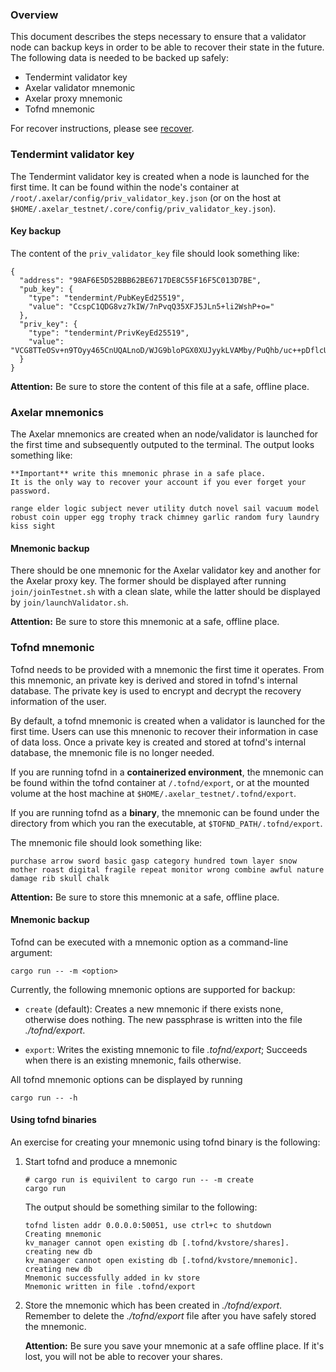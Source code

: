 ### Overview

This document describes the steps necessary to ensure that a validator node can backup keys in order to be able to recover their state in the future. The following data is needed to be backed up safely:

* Tendermint validator key
* Axelar validator mnemonic
* Axelar proxy mnemonic
* Tofnd mnemonic

For recover instructions, please see [recover](./validator_recover.md).

### Tendermint validator key

The Tendermint validator key is created when a node is launched for the first time.
It can be found within the node's container at `/root/.axelar/config/priv_validator_key.json` (or on the host at `$HOME/.axelar_testnet/.core/config/priv_validator_key.json`).

#### Key backup 

The content of the `priv_validator_key` file should look something like:

```
{
  "address": "98AF6E5D52BBB62BE6717DE8C55F16F5C013D7BE",
  "pub_key": {
    "type": "tendermint/PubKeyEd25519",
    "value": "CcspC1QDG8vz7kIW/7nPvqQ35XFJ5JLn5+li2WshP+o="
  },
  "priv_key": {
    "type": "tendermint/PrivKeyEd25519",
    "value": "VCG8TTeOSv+n9TOyy465CnUQALnoD/WJG9bloPGX0XUJyykLVAMby/PuQhb/uc++pDflcUnkkufn6WLZayE/6g=="
  }
}
```

**Attention:** Be sure to store the content of this file at a safe, offline place.

### Axelar mnemonics

The Axelar mnemonics are created when an node/validator is launched for the first time and subsequently outputed to the terminal.
The output looks something like:

```
**Important** write this mnemonic phrase in a safe place.
It is the only way to recover your account if you ever forget your password.

range elder logic subject never utility dutch novel sail vacuum model robust coin upper egg trophy track chimney garlic random fury laundry kiss sight
```

#### Mnemonic backup 

There should be one mnemonic for the Axelar validator key and another for the Axelar proxy key. 
The former should be displayed after running `join/joinTestnet.sh` with a clean slate, while the latter should be displayed by `join/launchValidator.sh`.

**Attention:** Be sure to store this mnemonic at a safe, offline place.

### Tofnd mnemonic

Tofnd needs to be provided with a mnemonic the first time it operates. From this mnemonic, an private key is derived and stored in tofnd's internal database. The private key is used to encrypt and decrypt the recovery information of the user. 

By default, a tofnd mnemonic is created when a validator is launched for the first time. Users can use this mnenonic to recover their information in case of data loss. Once a private key is created and stored at tofnd's internal database, the mnemonic file is no longer needed.

If you are running tofnd in a **containerized environment**, the mnemonic can be found within the tofnd container at `/.tofnd/export`, or at the mounted volume at the host machine at `$HOME/.axelar_testnet/.tofnd/export`.

If you are running tofnd as a **binary**, the mnemonic can be found under the directory from which you ran the executable, at `$TOFND_PATH/.tofnd/export`.

The mnemonic file should look something like:
```
purchase arrow sword basic gasp category hundred town layer snow mother roast digital fragile repeat monitor wrong combine awful nature damage rib skull chalk
```

**Attention:** Be sure to store this mnemonic at a safe, offline place.

#### Mnemonic backup

Tofnd can be executed with a mnemonic option as a command-line argument:
```
cargo run -- -m <option>
```

Currently, the following mnemonic options are supported for backup:

* `create` (default): Creates a new mnemonic if there exists none, otherwise does nothing. The new passphrase is written into the file *./tofnd/export*.

* `export`: Writes the existing mnemonic to file *.tofnd/export*; Succeeds when there is an existing mnemonic, fails otherwise.

All tofnd mnemonic options can be displayed by running
```
cargo run -- -h
```

#### Using tofnd binaries

An exercise for creating your mnemonic using tofnd binary is the following:
1. Start tofnd and produce a mnemonic
    ```
    # cargo run is equivilent to cargo run -- -m create
    cargo run
    ```
    The output should be something similar to the following:
    ```
    tofnd listen addr 0.0.0.0:50051, use ctrl+c to shutdown
    Creating mnemonic
    kv_manager cannot open existing db [.tofnd/kvstore/shares]. creating new db
    kv_manager cannot open existing db [.tofnd/kvstore/mnemonic]. creating new db
    Mnemonic successfully added in kv store
    Mnemonic written in file .tofnd/export
    ```

2. Store the mnemonic which has been created in *./tofnd/export*. Remember to delete the *./tofnd/export* file after you have safely stored the mnemonic.

    **Attention:** Be sure you save your mnemonic at a safe offline place. If it's lost, you will not be able to recover your shares.
